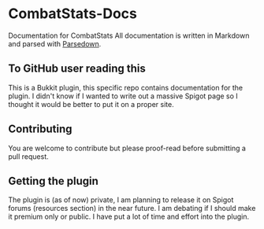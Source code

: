 # CombatStats-Docs
Documentation for CombatStats
All documentation is written in Markdown and parsed with [Parsedown](http://parsedown.org).

## To GitHub user reading this
This is a Bukkit plugin, this specific repo contains documentation for the plugin. I didn't know if I wanted to write out a massive Spigot page so I thought it would be better to put it on a proper site.

## Contributing
You are welcome to contribute but please proof-read before submitting a pull request.

## Getting the plugin
The plugin is (as of now) private, I am planning to release it on Spigot forums (resources section) in the near future. I am debating if I should make it premium only or public.
I have put a lot of time and effort into the plugin.

